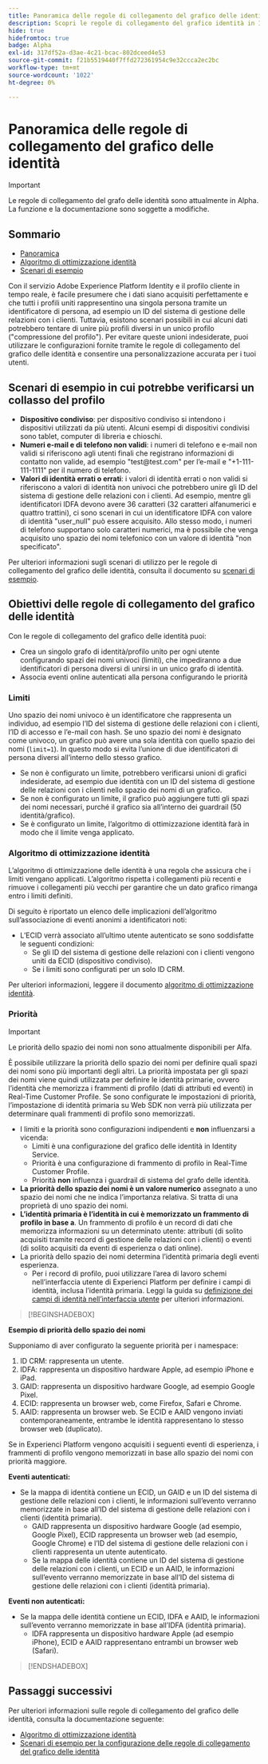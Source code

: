```yaml
---
title: Panoramica delle regole di collegamento del grafico delle identità
description: Scopri le regole di collegamento del grafico identità in Identity Service.
hide: true
hidefromtoc: true
badge: Alpha
exl-id: 317df52a-d3ae-4c21-bcac-802dceed4e53
source-git-commit: f21b5519440f7ffd272361954c9e32ccca2ec2bc
workflow-type: tm+mt
source-wordcount: '1022'
ht-degree: 0%

---
```


# Panoramica delle regole di collegamento del grafico delle identità

>[!IMPORTANT]
>
>Le regole di collegamento del grafo delle identità sono attualmente in Alpha. La funzione e la documentazione sono soggette a modifiche.

## Sommario 

* [Panoramica](./overview.md)
* [Algoritmo di ottimizzazione identità](./identity-optimization-algorithm.md)
* [Scenari di esempio](./example-scenarios.md)

Con il servizio Adobe Experience Platform Identity e il profilo cliente in tempo reale, è facile presumere che i dati siano acquisiti perfettamente e che tutti i profili uniti rappresentino una singola persona tramite un identificatore di persona, ad esempio un ID del sistema di gestione delle relazioni con i clienti. Tuttavia, esistono scenari possibili in cui alcuni dati potrebbero tentare di unire più profili diversi in un unico profilo (&quot;compressione del profilo&quot;). Per evitare queste unioni indesiderate, puoi utilizzare le configurazioni fornite tramite le regole di collegamento del grafico delle identità e consentire una personalizzazione accurata per i tuoi utenti.

## Scenari di esempio in cui potrebbe verificarsi un collasso del profilo

* **Dispositivo condiviso**: per dispositivo condiviso si intendono i dispositivi utilizzati da più utenti. Alcuni esempi di dispositivi condivisi sono tablet, computer di libreria e chioschi.
* **Numeri e-mail e di telefono non validi**: i numeri di telefono e e-mail non validi si riferiscono agli utenti finali che registrano informazioni di contatto non valide, ad esempio &quot;test<span>@test.com&quot; per l’e-mail e &quot;+1-111-111-1111&quot; per il numero di telefono.
* **Valori di identità errati o errati**: i valori di identità errati o non validi si riferiscono a valori di identità non univoci che potrebbero unire gli ID del sistema di gestione delle relazioni con i clienti. Ad esempio, mentre gli identificatori IDFA devono avere 36 caratteri (32 caratteri alfanumerici e quattro trattini), ci sono scenari in cui un identificatore IDFA con valore di identità &quot;user_null&quot; può essere acquisito. Allo stesso modo, i numeri di telefono supportano solo caratteri numerici, ma è possibile che venga acquisito uno spazio dei nomi telefonico con un valore di identità &quot;non specificato&quot;.

Per ulteriori informazioni sugli scenari di utilizzo per le regole di collegamento del grafico delle identità, consulta il documento su [scenari di esempio](./example-scenarios.md).

## Obiettivi delle regole di collegamento del grafico delle identità

Con le regole di collegamento del grafico delle identità puoi:

* Crea un singolo grafo di identità/profilo unito per ogni utente configurando spazi dei nomi univoci (limiti), che impediranno a due identificatori di persona diversi di unirsi in un unico grafo di identità.
* Associa eventi online autenticati alla persona configurando le priorità

### Limiti

Uno spazio dei nomi univoco è un identificatore che rappresenta un individuo, ad esempio l’ID del sistema di gestione delle relazioni con i clienti, l’ID di accesso e l’e-mail con hash. Se uno spazio dei nomi è designato come univoco, un grafico può avere una sola identità con quello spazio dei nomi (`limit=1`). In questo modo si evita l’unione di due identificatori di persona diversi all’interno dello stesso grafico.

* Se non è configurato un limite, potrebbero verificarsi unioni di grafici indesiderate, ad esempio due identità con un ID del sistema di gestione delle relazioni con i clienti nello spazio dei nomi di un grafico.
* Se non è configurato un limite, il grafico può aggiungere tutti gli spazi dei nomi necessari, purché il grafico sia all’interno dei guardrail (50 identità/grafico).
* Se è configurato un limite, l’algoritmo di ottimizzazione identità farà in modo che il limite venga applicato.

### Algoritmo di ottimizzazione identità

L’algoritmo di ottimizzazione delle identità è una regola che assicura che i limiti vengano applicati. L’algoritmo rispetta i collegamenti più recenti e rimuove i collegamenti più vecchi per garantire che un dato grafico rimanga entro i limiti definiti.

Di seguito è riportato un elenco delle implicazioni dell’algoritmo sull’associazione di eventi anonimi a identificatori noti:

* L’ECID verrà associato all’ultimo utente autenticato se sono soddisfatte le seguenti condizioni:
   * Se gli ID del sistema di gestione delle relazioni con i clienti vengono uniti da ECID (dispositivo condiviso).
   * Se i limiti sono configurati per un solo ID CRM.

Per ulteriori informazioni, leggere il documento [algoritmo di ottimizzazione identità](./identity-optimization-algorithm.md).

### Priorità

>[!IMPORTANT]
>
>Le priorità dello spazio dei nomi non sono attualmente disponibili per Alfa.

È possibile utilizzare la priorità dello spazio dei nomi per definire quali spazi dei nomi sono più importanti degli altri. La priorità impostata per gli spazi dei nomi viene quindi utilizzata per definire le identità primarie, ovvero l’identità che memorizza i frammenti di profilo (dati di attributi ed eventi) in Real-Time Customer Profile. Se sono configurate le impostazioni di priorità, l’impostazione di identità primaria su Web SDK non verrà più utilizzata per determinare quali frammenti di profilo sono memorizzati.

* I limiti e la priorità sono configurazioni indipendenti e **non** influenzarsi a vicenda:
   * Limiti è una configurazione del grafico delle identità in Identity Service.
   * Priorità è una configurazione di frammento di profilo in Real-Time Customer Profile.
   * Priorità **non** influenza i guardrail di sistema del grafo delle identità.
* **La priorità dello spazio dei nomi è un valore numerico** assegnato a uno spazio dei nomi che ne indica l’importanza relativa. Si tratta di una proprietà di uno spazio dei nomi.
* **L’identità primaria è l’identità in cui è memorizzato un frammento di profilo in base a**. Un frammento di profilo è un record di dati che memorizza informazioni su un determinato utente: attributi (di solito acquisiti tramite record di gestione delle relazioni con i clienti) o eventi (di solito acquisiti da eventi di esperienza o dati online).
* La priorità dello spazio dei nomi determina l’identità primaria degli eventi esperienza.
   * Per i record di profilo, puoi utilizzare l’area di lavoro schemi nell’interfaccia utente di Experienci Platform per definire i campi di identità, inclusa l’identità primaria. Leggi la guida su [definizione dei campi di identità nell’interfaccia utente](../../xdm/ui/fields/identity.md) per ulteriori informazioni.

>[!BEGINSHADEBOX]

**Esempio di priorità dello spazio dei nomi**

Supponiamo di aver configurato la seguente priorità per i namespace:

1. ID CRM: rappresenta un utente.
2. IDFA: rappresenta un dispositivo hardware Apple, ad esempio iPhone e iPad.
3. GAID: rappresenta un dispositivo hardware Google, ad esempio Google Pixel.
4. ECID: rappresenta un browser web, come Firefox, Safari e Chrome.
5. AAID: rappresenta un browser web.
Se ECID e AAID vengono inviati contemporaneamente, entrambe le identità rappresentano lo stesso browser web (duplicato).

Se in Experienci Platform vengono acquisiti i seguenti eventi di esperienza, i frammenti di profilo vengono memorizzati in base allo spazio dei nomi con priorità maggiore.

**Eventi autenticati:**

* Se la mappa di identità contiene un ECID, un GAID e un ID del sistema di gestione delle relazioni con i clienti, le informazioni sull’evento verranno memorizzate in base all’ID del sistema di gestione delle relazioni con i clienti (identità primaria).
   * GAID rappresenta un dispositivo hardware Google (ad esempio, Google Pixel), ECID rappresenta un browser web (ad esempio, Google Chrome) e l’ID del sistema di gestione delle relazioni con i clienti rappresenta un utente autenticato.
   * Se la mappa delle identità contiene un ID del sistema di gestione delle relazioni con i clienti, un ECID e un AAID, le informazioni sull’evento verranno memorizzate in base all’ID del sistema di gestione delle relazioni con i clienti (identità primaria).

**Eventi non autenticati:**

* Se la mappa delle identità contiene un ECID, IDFA e AAID, le informazioni sull’evento verranno memorizzate in base all’IDFA (identità primaria).
   * IDFA rappresenta un dispositivo hardware Apple (ad esempio iPhone), ECID e AAID rappresentano entrambi un browser web (Safari).

>[!ENDSHADEBOX]

## Passaggi successivi

Per ulteriori informazioni sulle regole di collegamento del grafico delle identità, consulta la documentazione seguente:

* [Algoritmo di ottimizzazione identità](./identity-optimization-algorithm.md)
* [Scenari di esempio per la configurazione delle regole di collegamento del grafico delle identità](./example-scenarios.md)
